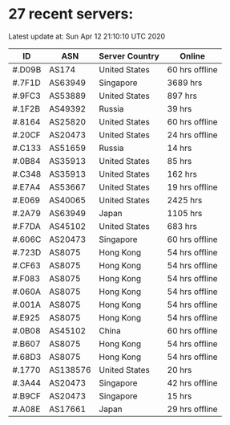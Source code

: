 # 27 recent servers:

Latest update at: Sun Apr 12 21:10:10 UTC 2020

| ID | ASN | Server Country | Online |
| -- | --- | -------------- | ------ |
| #.D09B | AS174 | United States | 60 hrs offline |
| #.7F1D | AS63949 | Singapore | 3689 hrs |
| #.9FC3 | AS53889 | United States | 897 hrs |
| #.1F2B | AS49392 | Russia | 39 hrs |
| #.8164 | AS25820 | United States | 60 hrs offline |
| #.20CF | AS20473 | United States | 24 hrs offline |
| #.C133 | AS51659 | Russia | 14 hrs |
| #.0B84 | AS35913 | United States | 85 hrs |
| #.C348 | AS35913 | United States | 162 hrs |
| #.E7A4 | AS53667 | United States | 19 hrs offline |
| #.E069 | AS40065 | United States | 2425 hrs |
| #.2A79 | AS63949 | Japan | 1105 hrs |
| #.F7DA | AS45102 | United States | 683 hrs |
| #.606C | AS20473 | Singapore | 60 hrs offline |
| #.723D | AS8075 | Hong Kong | 54 hrs offline |
| #.CF63 | AS8075 | Hong Kong | 54 hrs offline |
| #.F083 | AS8075 | Hong Kong | 54 hrs offline |
| #.060A | AS8075 | Hong Kong | 54 hrs offline |
| #.001A | AS8075 | Hong Kong | 54 hrs offline |
| #.E925 | AS8075 | Hong Kong | 54 hrs offline |
| #.0B08 | AS45102 | China | 60 hrs offline |
| #.B607 | AS8075 | Hong Kong | 54 hrs offline |
| #.68D3 | AS8075 | Hong Kong | 54 hrs offline |
| #.1770 | AS138576 | United States | 20 hrs |
| #.3A44 | AS20473 | Singapore | 42 hrs offline |
| #.B9CF | AS20473 | Singapore | 15 hrs |
| #.A08E | AS17661 | Japan | 29 hrs offline |

